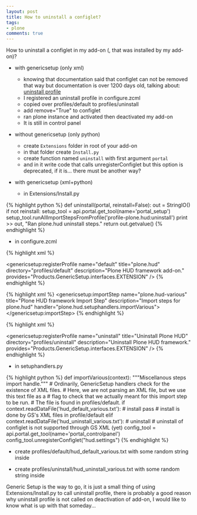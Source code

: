 ```yaml
---
layout: post
title: How to uninstall a configlet?
tags:
- plone
comments: true
---
```


How to uninstall a configlet in my add-on (, that was installed by my add-on)?


- with genericsetup (only xml)
    - knowing that documentation said that configlet can not be removed that way but documentation is over 1200 days old, talking about: [uninstall profile](http://plone.org/documentation/kb/genericsetup/creating-an-uninstall-profile)
    - I registered an uninstall profile in configure.zcml
    - copied over profiles/default to profiles/uninstall
    - add remove="True" to configlet
    - ran plone instance and activated then deactivated my add-on
    - It is still in control panel

- without genericsetup (only python)
    - create `Extensions` folder in root of your add-on
    - in that folder create `Install.py`
    - create function named `uninstall` with first argument `portal`
    - and in it write code that calls unregisterConfiglet but this option is deprecated, if it is... there must be another way?

- with genericsetup (xml+python)
    - in Extensions/Install.py

{% highlight python %}
def uninstall(portal, reinstall=False):
    out = StringIO()
    if not reinstall:
        setup_tool = api.portal.get_tool(name='portal_setup')
        setup_tool.runAllImportStepsFromProfile('profile-plone.hud:uninstall')
        print >> out, "Ran plone.hud uninstall steps."
    return out.getvalue()
{% endhighlight %}

- in configure.zcml

{% highlight xml %}
<!-- Register the installation GenericSetup extension profile -->
<genericsetup:registerProfile
    name="default"
    title="plone.hud"
    directory="profiles/default"
    description="Plone HUD framework add-on."
    provides="Products.GenericSetup.interfaces.EXTENSION"
    />
{% endhighlight %}

{% highlight xml %}
<genericsetup:importStep
    name="plone.hud-various"
    title="Plone HUD framework Import Step"
    description="Import steps for plone.hud"
    handler="plone.hud.setuphandlers.importVarious">
</genericsetup:importStep>
{% endhighlight %}

{% highlight xml %}
<!-- Register the uninstallation GenericSetup extension profile -->
<genericsetup:registerProfile
    name="uninstall"
    title="Uninstall Plone HUD"
    directory="profiles/uninstall"
    description="Uninstall Plone HUD framework."
    provides="Products.GenericSetup.interfaces.EXTENSION"
 />
{% endhighlight %}

- in setuphandlers.py

{% highlight python %}
def importVarious(context):
    """Miscellanous steps import handle."""
    # Ordinarily, GenericSetup handlers check for the existence of XML files.
    # Here, we are not parsing an XML file, but we use this text file as a
    # flag to check that we actually meant for this import step to be run.
    # The file is found in profiles/default.
    if context.readDataFile('hud_default_various.txt'): # install
        pass # install is done by GS's XML files in profile/default
    elif context.readDataFile('hud_uninstall_various.txt'): # uninstall
        # uninstall of configlet is not supported through GS XML (yet)
        config_tool = api.portal.get_tool(name='portal_controlpanel')
        config_tool.unregisterConfiglet("hud.settings")
{% endhighlight %}

- create profiles/default/hud_default_various.txt with some random string inside

- create profiles/uninstall/hud_uninstall_various.txt with some random string inside

Generic Setup is the way to go,
it is just a small thing of using Extensions/Install.py to call uninstall profile,
there is probably a good reason why uninstall profile is not called on deactivation of add-on,
I would like to know what is up with that someday...
